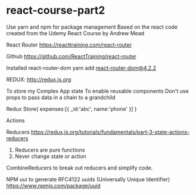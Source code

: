# react-course-part2

Use yarn and npm for package management
Based on the react code created from the Udemy React Course by Andrew Mead

React Router
https://reacttraining.com/react-router

Github
https://github.com/ReactTraining/react-router

Installed react-router-dom
yarn add react-router-dom@4.2.2

REDUX:
http://redux.js.org

To store my Complex App state
To enable reusable components
Don't use props to pass data in a chain to a grandchild

Redux Store{
expenses:[{
_id:'abc',
name:'phone'
}]
}

Actions

Reducers
https://redux.js.org/tutorials/fundamentals/part-3-state-actions-reducers

1. Reducers are pure functions
2. Never change state or action

CombineReducers to break out reducers and simplify code.

NPM uui to generate RFC4122 uuids (Universally Unique Identifier)
https://www.npmjs.com/package/uuid
